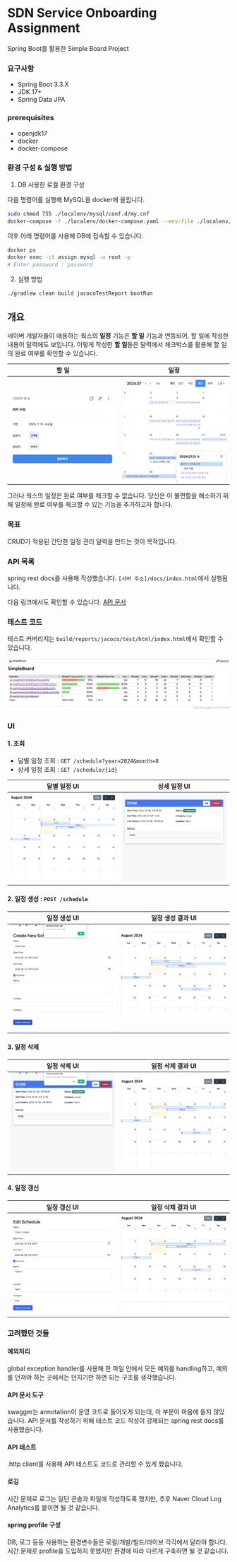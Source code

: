 # SDN Service Onboarding Assignment
Spring Boot를 활용한 Simple Board Project

### 요구사항
- Spring Boot 3.3.X
- JDK 17+
- Spring Data JPA

### prerequisites
- openjdk17
- docker
- docker-compose

### 환경 구성 & 실행 방법
1. DB 사용한 로컬 환경 구성

다음 명령어를 실행해 MySQL을 docker에 올립니다.

```bash
sudo chmod 755 ./localenv/mysql/conf.d/my.cnf
docker-compose -f ./localenv/docker-compose.yaml --env-file ./localenv/.localenv up -d
```

이후 아래 명령어를 사용해 DB에 접속할 수 있습니다.
```bash
docker ps
docker exec -it assign mysql -u root -p
# Enter password : password
```

2. 실행 방법
```bash
./gradlew clean build jacocoTestReport bootRun 
```

## 개요

네이버 개발자들이 애용하는 웍스의 **일정** 기능은 **할 일** 기능과 연동되어, 할 일에 작성한 내용이 달력에도 보입니다. 이렇게 작성한 **할 일**들은 달력에서 체크박스를 활용해 할 일의 완료 여부를 확인할 수 있습니다.

| 할 일                                | 일정                                    |
|------------------------------------|---------------------------------------|
| ![웍스 할 일](./readme/works_task.png) | ![웍스 달력](./readme/works_calendar.png) |

그러나 웍스의 일정은 완료 여부를 체크할 수 없습니다. 당신은 이 불편함을 해소하기 위해 일정에 완료 여부를 체크할 수 있는 기능을 추가하고자 합니다.

### 목표
CRUD가 적용된 간단한 일정 관리 달력을 만드는 것이 목적입니다.

### API 목록
spring rest docs를 사용해 작성했습니다. `[서버 주소]/docs/index.html`에서 실행됩니다.

다음 링크에서도 확인할 수 있습니다. [API 문서](./readme/api_specification.pdf)

### 테스트 코드
테스트 커버리지는 `build/reports/jacoco/test/html/index.html`에서 확인할 수 있습니다.

![coverage.png](./readme/coverage.png)

### UI
#### 1. 조회
   - 달별 일정 조회 : `GET /schedule?year=2024&month=8`
   - 상세 일정 조회 : `GET /schedule/{id}`

| 달별 일정 UI                                        | 상세 일정 UI                                         |
|-------------------------------------------------|--------------------------------------------------|
| ![일정생성UI](/readme/UI/get_monthly_schedules.png) | ![일정생성결과UI](./readme/UI/get_detail_schedule.png) |

#### 2. 일정 생성 : `POST /schedule`
| 일정 생성 UI                                  | 일정 생성 결과 UI                                |
|-------------------------------------------|--------------------------------------------|
| ![일정생성UI](/readme/UI/create_schedule.png) | ![일정생성결과UI](./readme/UI/create_result.png) |

#### 3. 일정 삭제
| 일정 삭제 UI                                  | 일정 삭제 결과 UI                                |
|-------------------------------------------|--------------------------------------------|
| ![일정삭제UI](/readme/UI/delete_schedule.png) | ![일정삭제결과UI](./readme/UI/delete_result.png) |

#### 4. 일정 갱신
| 일정 갱신 UI                                  | 일정 삭제 결과 UI                                |
|-------------------------------------------|--------------------------------------------|
| ![일정갱신UI](/readme/UI/update_schedule.png) | ![일정갱신결과UI](./readme/UI/update_result.png) |

### 고려했던 것들
#### 예외처리
global exception handler를 사용해 한 파일 안에서 모든 예외를 handling하고, 예외를 던져야 하는 곳에서는 던지기만 하면 되는 구조를 생각했습니다.

#### API 문서 도구
swagger는 annotation이 운영 코드로 들어오게 되는데, 이 부분이 마음에 들지 않았습니다. API 문서를 작성하기 위해 테스트 코드 작성이 강제되는 spring rest docs를 사용했습니다.

#### API 테스트
.http client를 사용해 API 테스트도 코드로 관리할 수 있게 했습니다.

#### 로깅
시간 문제로 로그는 일단 콘솔과 파일에 작성하도록 했지만, 추후 Naver Cloud Log Analytics를 붙이면 될 것 같습니다.

#### spring profile 구성
DB, 로그 등등 사용하는 환경변수들은 로컬/개발/빌드/라이브 각각에서 달라야 합니다. 시간 문제로 profile을 도입하지 못했지만 환경에 따라 다르게 구축하면 될 것 같습니다.
